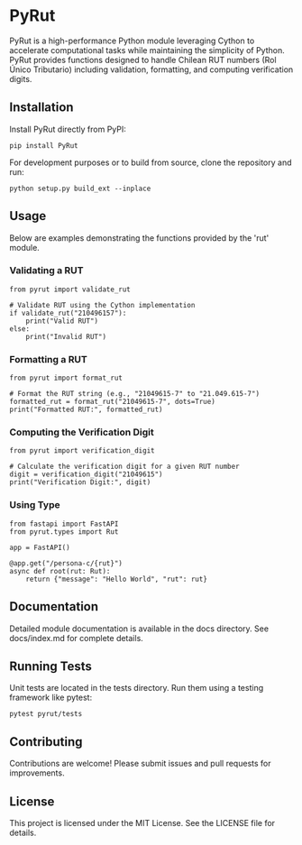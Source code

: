 # PyRut

PyRut is a high-performance Python module leveraging Cython to accelerate computational tasks while maintaining the simplicity of Python. PyRut provides functions designed to handle Chilean RUT numbers (Rol Único Tributario) including validation, formatting, and computing verification digits.

## Installation

Install PyRut directly from PyPI:

    pip install PyRut

For development purposes or to build from source, clone the repository and run:

    python setup.py build_ext --inplace

## Usage

Below are examples demonstrating the functions provided by the 'rut' module.

### Validating a RUT

    from pyrut import validate_rut

    # Validate RUT using the Cython implementation
    if validate_rut("210496157"):
        print("Valid RUT")
    else:
        print("Invalid RUT")

### Formatting a RUT

    from pyrut import format_rut

    # Format the RUT string (e.g., "21049615-7" to "21.049.615-7")
    formatted_rut = format_rut("21049615-7", dots=True)
    print("Formatted RUT:", formatted_rut)

### Computing the Verification Digit

    from pyrut import verification_digit

    # Calculate the verification digit for a given RUT number
    digit = verification_digit("21049615")
    print("Verification Digit:", digit)


### Using Type

    from fastapi import FastAPI
    from pyrut.types import Rut

    app = FastAPI()

    @app.get("/persona-c/{rut}")
    async def root(rut: Rut):
        return {"message": "Hello World", "rut": rut}


## Documentation

Detailed module documentation is available in the docs directory. See docs/index.md for complete details.

## Running Tests

Unit tests are located in the tests directory. Run them using a testing framework like pytest:

    pytest pyrut/tests

## Contributing

Contributions are welcome! Please submit issues and pull requests for improvements.

## License

This project is licensed under the MIT License. See the LICENSE file for details.
